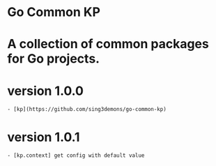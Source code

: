 # Go Common KP

# A collection of common packages for Go projects.


# version 1.0.0
    - [kp](https://github.com/sing3demons/go-common-kp)

# version 1.0.1
    - [kp.context] get config with default value

